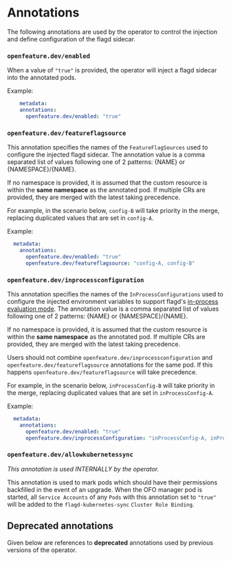 # Annotations

The following annotations are used by the operator to control the injection and define configuration of the flagd sidecar.

### `openfeature.dev/enabled`

When a value of `"true"` is provided, the operator will inject a flagd sidecar into the annotated pods.  

Example: 
```yaml
    metadata:
    annotations:
      openfeature.dev/enabled: "true"
```

### `openfeature.dev/featureflagsource`

This annotation specifies the names of the `FeatureFlagSources` used to configure the injected flagd sidecar.
The annotation value is a comma separated list of values following one of 2 patterns: {NAME} or {NAMESPACE}/{NAME}. 

If no namespace is provided, it is assumed that the custom resource is within the **same namespace** as the annotated pod.
If multiple CRs are provided, they are merged with the latest taking precedence. 

For example, in the scenario below, `config-B` will take priority in the merge, replacing duplicated values that are set in `config-A`.

Example:
```yaml
  metadata:
    annotations:
      openfeature.dev/enabled: "true"
      openfeature.dev/featureflagsource: "config-A, config-B"
```

### `openfeature.dev/inprocessconfiguration`

This annotation specifies the names of the `InProcessConfigurations` used to configure the injected environment variables to support flagd's [in-process evaluation mode](https://flagd.dev/architecture/#in-process-evaluation).
The annotation value is a comma separated list of values following one of 2 patterns: {NAME} or {NAMESPACE}/{NAME}. 

If no namespace is provided, it is assumed that the custom resource is within the **same namespace** as the annotated pod.
If multiple CRs are provided, they are merged with the latest taking precedence.

Users should not combine `openfeature.dev/inprocessconfiguration` and `openfeature.dev/featureflagsource` annotations
for the same pod. If this happens `openfeature.dev/featureflagsource` will take precedence.

For example, in the scenario below, `inProcessConfig-B` will take priority in the merge, replacing duplicated values that are set in `inProcessConfig-A`.

Example:
```yaml
  metadata:
    annotations:
      openfeature.dev/enabled: "true"
      openfeature.dev/inprocessConfiguration: "inProcessConfig-A, inProcessConfig-B"
```

### `openfeature.dev/allowkubernetessync`
*This annotation is used INTERNALLY by the operator.*

This annotation is used to mark pods which should have their permissions backfilled in the event of an upgrade.
When the OFO manager pod is started, all `Service Accounts` of any `Pods` with this annotation set to `"true"` will be added to the `flagd-kubernetes-sync` `Cluster Role Binding`.

## Deprecated annotations

Given below are references to **deprecated** annotations used by previous versions of the operator.
